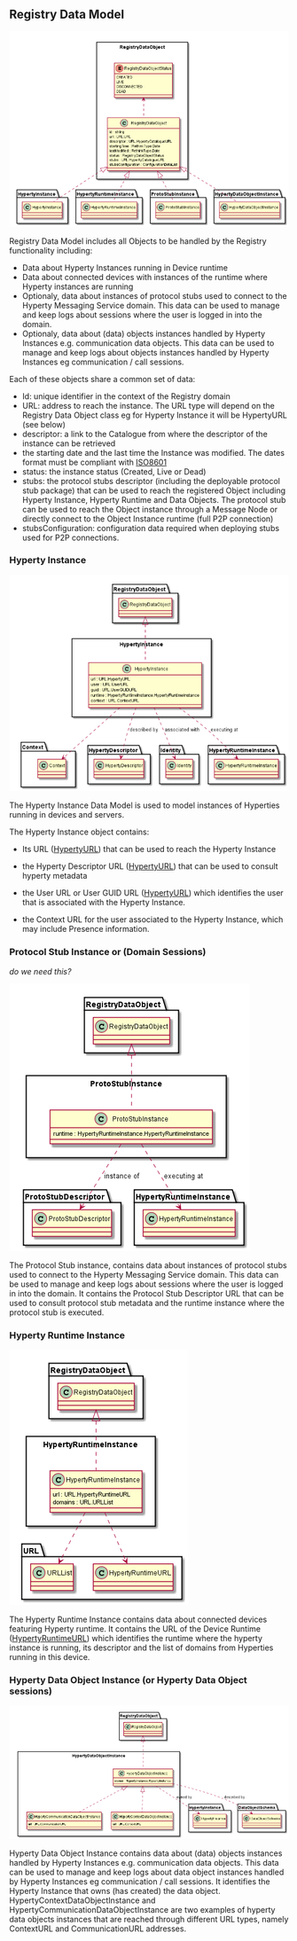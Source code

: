 Registry Data Model
-------------------

![Registry Data Object Model](../Registry-Data-Object.png)

Registry Data Model includes all Objects to be handled by the Registry functionality including:

-	Data about Hyperty Instances running in Device runtime
-	Data about connected devices with instances of the runtime where Hyperty instances are running
-	Optionaly, data about instances of protocol stubs used to connect to the Hyperty Messaging Service domain. This data can be used to manage and keep logs about sessions where the user is logged in into the domain.
-	Optionaly, data about (data) objects instances handled by Hyperty Instances e.g. communication data objects. This data can be used to manage and keep logs about objects instances handled by Hyperty Instances eg communication / call sessions.

Each of these objects share a common set of data:

-	Id: unique identifier in the context of the Registry domain
-	URL: address to reach the instance. The URL type will depend on the Registry Data Object class eg for Hyperty Instance it will be HypertyURL (see below)
-	descriptor: a link to the Catalogue from where the descriptor of the instance can be retrieved
-	the starting date and the last time the Instance was modified. The dates format must be compliant with [ISO8601](https://en.wikipedia.org/wiki/ISO_8601)
-	status: the instance status (Created, Live or Dead)
-	stubs: the protocol stubs descriptor (including the deployable protocol stub package) that can be used to reach the registered Object including Hyperty Instance, Hyperty Runtime and Data Objects. The protocol stub can be used to reach the Object instance through a Message Node or directly connect to the Object Instance runtime (full P2P connection)
-	stubsConfiguration: configuration data required when deploying stubs used for P2P connections.

### Hyperty Instance

![Hyperty Instance Data Object Model](../Hyperty-Instance-Data-Object-Model.png)

The Hyperty Instance Data Model is used to model instances of Hyperties running in devices and servers.

The Hyperty Instance object contains:

-	Its URL ([HypertyURL](../address/readme.md#hyperty-instance-address)) that can be used to reach the Hyperty Instance

-	the Hyperty Descriptor URL ([HypertyURL](../address/readme.md#hyperty-address)) that can be used to consult hyperty metadata

-	the User URL or User GUID URL ([HypertyURL](../address/readme.md#user-url-type)) which identifies the user that is associated with the Hyperty Instance.

-	the Context URL for the user associated to the Hyperty Instance, which may include Presence information.

### Protocol Stub Instance or (Domain Sessions)

*do we need this?*

![ProtoStub Instance Data Object Model](../Protostub-Instance-Data-Object-Model.png)

The Protocol Stub instance, contains data about instances of protocol stubs used to connect to the Hyperty Messaging Service domain. This data can be used to manage and keep logs about sessions where the user is logged in into the domain. It contains the Protocol Stub Descriptor URL that can be used to consult protocol stub metadata and the runtime instance where the protocol stub is executed.

### Hyperty Runtime Instance

![Hyperty Runtime Instance Data Object Model](../Hyperty-Runtime-Instance-Data-Object-Model.png)

The Hyperty Runtime Instance contains data about connected devices featuring Hyperty runtime. It contains the URL of the Device Runtime ([HypertyRuntimeURL](../address/readme.md#device-runtime-address)) which identifies the runtime where the hyperty instance is running, its descriptor and the list of domains from Hyperties running in this device.

### Hyperty Data Object Instance (or Hyperty Data Object sessions)

![Hyperty Data Object Instance Model](../Hyperty-Data-Object-Instance-Model.png)

Hyperty Data Object Instance contains data about (data) objects instances handled by Hyperty Instances e.g. communication data objects. This data can be used to manage and keep logs about data object instances handled by Hyperty Instances eg communication / call sessions. It identifies the Hyperty Instance that owns (has created) the data object. HypertyContextDataObjectInstance and HypertyCommunicationDataObjectInstance are two examples of hyperty data objects instances that are reached through different URL types, namely ContextURL and CommunicationURL addresses.
